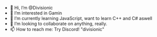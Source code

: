 - 👋 Hi, I’m @Divisionic
- 👀 I’m interested in Gamin
- 🌱 I’m currently learning JavaScript, want to learn C++ and C# aswell
- 💞️ I’m looking to collaborate on anything, really.
- 📫 How to reach me: Try Discord! "divisionic"

<!---
Divisionic/Divisionic is a ✨ special ✨ repository because its `README.md` (this file) appears on your GitHub profile.
You can click the Preview link to take a look at your changes.
--->

